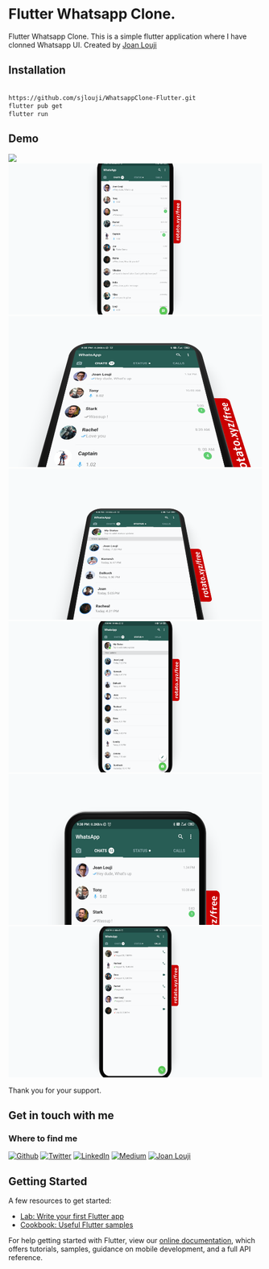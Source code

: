 # Flutter Whatsapp Clone. 

Flutter Whatsapp Clone. 
This is a simple flutter application where I have clonned Whatsapp UI.
Created by [Joan Louji](https://joanlouji.web.app/)

## Installation

``` 

https://github.com/sjlouji/WhatsappClone-Flutter.git
flutter pub get
flutter run 

```


## Demo

<img src="Demo/WhatsappClone9.gif" height="300em" /> <br>
<img src="Demo/WhatsappClone1.png" height="300em" /> <br>
<img src="Demo/WhatsappClone3.png" height="300em" /> <br>
<img src="Demo/WhatsappClone6.png" height="300em" /> <br>
<img src="Demo/WhatsappClone5.png" height="300em" /> <br>
<img src="Demo/WhatsappClone4.png" height="300em" /> <br>
<img src="Demo/WhatsappClone7.png" height="300em" /> <br>

Thank you for your support. 

## Get in touch with me

<h3>Where to find me</h3>
<p><a href="https://github.com/sjlouji" target="_blank"><img alt="Github" src="https://img.shields.io/badge/GitHub-%2312100E.svg?&style=for-the-badge&logo=Github&logoColor=white" /></a> <a href="https://twitter.com/Joanlouji" target="_blank"><img alt="Twitter" src="https://img.shields.io/badge/twitter-%231DA1F2.svg?&style=for-the-badge&logo=twitter&logoColor=white" /></a> <a href="https://www.linkedin.com/in/sjlouji" target="_blank"><img alt="LinkedIn" src="https://img.shields.io/badge/linkedin-%230077B5.svg?&style=for-the-badge&logo=linkedin&logoColor=white" /></a> <a href="https://medium.com/@sjlouji10" target="_blank"><img alt="Medium" src="https://img.shields.io/badge/medium-%2312100E.svg?&style=for-the-badge&logo=medium&logoColor=white" /></a>
   <a href="https://joanlouji.web.app/" target="_blank"><img alt="Joan Louji" src="https://img.shields.io/badge/JL-Joan%20Louji-yellowgreen?style=for-the-badge&" /></a>
</p>

## Getting Started

A few resources to get started:

- [Lab: Write your first Flutter app](https://flutter.dev/docs/get-started/codelab)
- [Cookbook: Useful Flutter samples](https://flutter.dev/docs/cookbook)

For help getting started with Flutter, view our
[online documentation](https://flutter.dev/docs), which offers tutorials,
samples, guidance on mobile development, and a full API reference.
